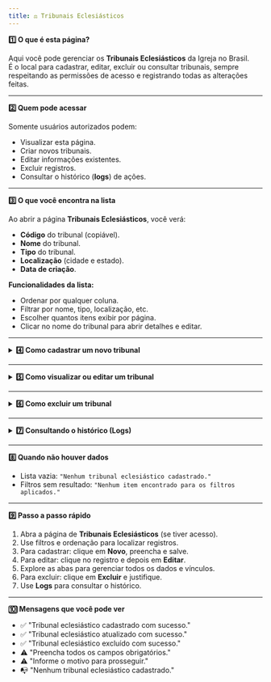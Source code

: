 ```yaml
---
title: ⚖️ Tribunais Eclesiásticos
---
```





<summary><strong>1️⃣ O que é esta página?</strong></summary>

Aqui você pode gerenciar os **Tribunais Eclesiásticos** da Igreja no Brasil.  
É o local para cadastrar, editar, excluir ou consultar tribunais, sempre respeitando as permissões de acesso e registrando todas as alterações feitas.


---


<summary><strong>2️⃣ Quem pode acessar</strong></summary>

Somente usuários autorizados podem:
- Visualizar esta página.
- Criar novos tribunais.
- Editar informações existentes.
- Excluir registros.
- Consultar o histórico (**logs**) de ações.



---


<summary><strong>3️⃣ O que você encontra na lista</strong></summary>

Ao abrir a página **Tribunais Eclesiásticos**, você verá:
- **Código** do tribunal (copiável).
- **Nome** do tribunal.
- **Tipo** do tribunal.
- **Localização** (cidade e estado).
- **Data de criação**.

**Funcionalidades da lista:**
- Ordenar por qualquer coluna.
- Filtrar por nome, tipo, localização, etc.
- Escolher quantos itens exibir por página.
- Clicar no nome do tribunal para abrir detalhes e editar.



---

<details>
<summary><strong>4️⃣ Como cadastrar um novo tribunal</strong></summary>

1. Clique em **Novo**.  
2. Preencha todos os campos obrigatórios:
   - Nome do Tribunal Eclesiástico
   - Tipo de tribunal
   - Localização
   - Demais campos solicitados
3. Clique em **Salvar**.

</details>

---

<details>
<summary><strong>5️⃣ Como visualizar ou editar um tribunal</strong></summary>

Ao clicar em um tribunal na lista, você terá acesso a botões para **Mudar status**, **Excluir** e **Editar**.

### **Campos principais no modo de edição**
- Código
- Tribunal Eclesiástico
- Abreviação
- Data da fundação
- Tipo de Tribunal Eclesiástico
- Instância
- Tribunal de Segunda Instância
- Função principal

---

### **Abas disponíveis**
1. **Localização**  
   - CEP  
   - País  
   - Estado  
   - Cidade  
   - Bairro  
   - Rua  
   - Número  
   - Complemento  
   - Caixa Postal

2. **Contatos**  
   - E-mails  
   - Telefones  
   - Redes sociais  
   - Sites

3. **Dados da Organização**  
   - CNPJ  
   - CNAE primário  
   - CNAEs secundários

4. **Funções** *(padrão já utilizado nas outras seções)*  
   - Gerenciar cargos e responsáveis.  
   - Movimentar, adicionar ou excluir funções.  
   - Adicionar funções passadas com datas de início e fim.  
   - Filtrar por status, data, tipo e responsável.

5. **Dados Extras**  
   - Observações  
   - Anexos (documentos, imagens, arquivos relacionados)

6. **Circunscrições Vinculadas**  
   - Lista de circunscrições associadas ao tribunal  
   - Links diretos para acessar as páginas dessas circunscrições

</details>

---

<details>
<summary><strong>6️⃣ Como excluir um tribunal</strong></summary>

1. Selecione o tribunal que deseja excluir.  
2. Clique em **Excluir**.  
3. Informe o motivo.  
4. Confirme a exclusão.

</details>

---

<details>
<summary><strong>7️⃣ Consultando o histórico (Logs)</strong></summary>

O histórico mostra:
- Data e hora da ação
- Usuário responsável
- Tipo de ação (cadastro, edição, exclusão)
- Motivo informado

**Como acessar:**
- Na lista de tribunais: botão **Log's** ao lado do registro.
- Dentro do formulário aberto: botão **Log's** no topo.

</details>

---


<summary><strong>8️⃣ Quando não houver dados</strong></summary>

- Lista vazia: `"Nenhum tribunal eclesiástico cadastrado."`  
- Filtros sem resultado: `"Nenhum item encontrado para os filtros aplicados."`


---


<summary><strong>9️⃣ Passo a passo rápido</strong></summary>

1. Abra a página de **Tribunais Eclesiásticos** (se tiver acesso).  
2. Use filtros e ordenação para localizar registros.  
3. Para cadastrar: clique em **Novo**, preencha e salve.  
4. Para editar: clique no registro e depois em **Editar**.  
5. Explore as abas para gerenciar todos os dados e vínculos.  
6. Para excluir: clique em **Excluir** e justifique.  
7. Use **Logs** para consultar o histórico.



---


<summary><strong>🔟 Mensagens que você pode ver</strong></summary>

- ✅ "Tribunal eclesiástico cadastrado com sucesso."  
- ✅ "Tribunal eclesiástico atualizado com sucesso."  
- ✅ "Tribunal eclesiástico excluído com sucesso."  
- ⚠️ "Preencha todos os campos obrigatórios."  
- ⚠️ "Informe o motivo para prosseguir."  
- 📭 "Nenhum tribunal eclesiástico cadastrado."


